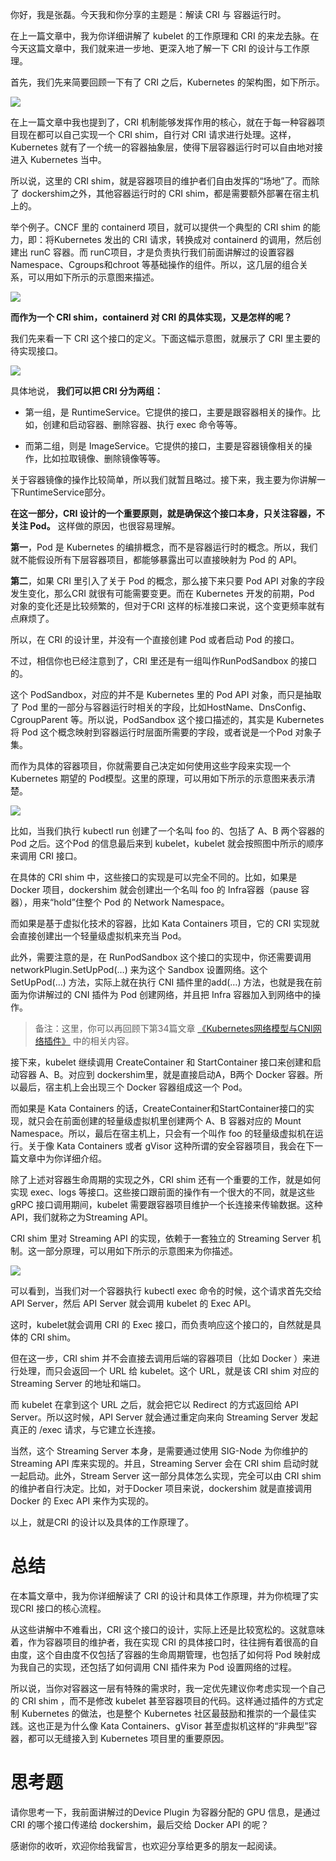 你好，我是张磊。今天我和你分享的主题是：解读 CRI 与 容器运行时。

在上一篇文章中，我为你详细讲解了 kubelet 的工作原理和 CRI 的来龙去脉。在今天这篇文章中，我们就来进一步地、更深入地了解一下 CRI 的设计与工作原理。

首先，我们先来简要回顾一下有了 CRI 之后，Kubernetes 的架构图，如下所示。

![](https://static001.geekbang.org/resource/image/70/38/7016633777ec41da74905bfb91ae7b38.png?wh=1940*1183)

在上一篇文章中我也提到了，CRI 机制能够发挥作用的核心，就在于每一种容器项目现在都可以自己实现一个 CRI shim，自行对 CRI 请求进行处理。这样，Kubernetes 就有了一个统一的容器抽象层，使得下层容器运行时可以自由地对接进入 Kubernetes 当中。

所以说，这里的 CRI shim，就是容器项目的维护者们自由发挥的“场地”了。而除了 dockershim之外，其他容器运行时的 CRI shim，都是需要额外部署在宿主机上的。

举个例子。CNCF 里的 containerd 项目，就可以提供一个典型的 CRI shim 的能力，即：将Kubernetes 发出的 CRI 请求，转换成对 containerd 的调用，然后创建出 runC 容器。而 runC项目，才是负责执行我们前面讲解过的设置容器 Namespace、Cgroups和chroot 等基础操作的组件。所以，这几层的组合关系，可以用如下所示的示意图来描述。

![](https://static001.geekbang.org/resource/image/62/3d/62c591c4d832d44fed6f76f60be88e3d.png?wh=916*700)

**而作为一个 CRI shim，containerd 对 CRI 的具体实现，又是怎样的呢？**

我们先来看一下 CRI 这个接口的定义。下面这幅示意图，就展示了 CRI 里主要的待实现接口。

![](https://static001.geekbang.org/resource/image/f7/16/f7e86505c09239b80ad05aecfb032e16.png?wh=980*576)

具体地说， **我们可以把 CRI 分为两组：**

- 第一组，是 RuntimeService。它提供的接口，主要是跟容器相关的操作。比如，创建和启动容器、删除容器、执行 exec 命令等等。

- 而第二组，则是 ImageService。它提供的接口，主要是容器镜像相关的操作，比如拉取镜像、删除镜像等等。


关于容器镜像的操作比较简单，所以我们就暂且略过。接下来，我主要为你讲解一下RuntimeService部分。

**在这一部分，CRI 设计的一个重要原则，就是确保这个接口本身，只关注容器，不关注 Pod。** 这样做的原因，也很容易理解。

**第一**，Pod 是 Kubernetes 的编排概念，而不是容器运行时的概念。所以，我们就不能假设所有下层容器项目，都能够暴露出可以直接映射为 Pod 的 API。

**第二**，如果 CRI 里引入了关于 Pod 的概念，那么接下来只要 Pod API 对象的字段发生变化，那么CRI 就很有可能需要变更。而在 Kubernetes 开发的前期，Pod 对象的变化还是比较频繁的，但对于CRI 这样的标准接口来说，这个变更频率就有点麻烦了。

所以，在 CRI 的设计里，并没有一个直接创建 Pod 或者启动 Pod 的接口。

不过，相信你也已经注意到了，CRI 里还是有一组叫作RunPodSandbox 的接口的。

这个 PodSandbox，对应的并不是 Kubernetes 里的 Pod API 对象，而只是抽取了 Pod 里的一部分与容器运行时相关的字段，比如HostName、DnsConfig、CgroupParent 等。所以说，PodSandbox 这个接口描述的，其实是 Kubernetes 将 Pod 这个概念映射到容器运行时层面所需要的字段，或者说是一个Pod 对象子集。

而作为具体的容器项目，你就需要自己决定如何使用这些字段来实现一个 Kubernetes 期望的 Pod模型。这里的原理，可以用如下所示的示意图来表示清楚。

![](https://static001.geekbang.org/resource/image/d9/61/d9fb7404c5dc9e0b5c902f74df9d7a61.png?wh=1825*824)

比如，当我们执行 kubectl run 创建了一个名叫 foo 的、包括了 A、B 两个容器的 Pod 之后。这个Pod 的信息最后来到 kubelet，kubelet 就会按照图中所示的顺序来调用 CRI 接口。

在具体的 CRI shim 中，这些接口的实现是可以完全不同的。比如，如果是 Docker 项目，dockershim 就会创建出一个名叫 foo 的 Infra容器（pause 容器），用来“hold”住整个 Pod 的 Network Namespace。

而如果是基于虚拟化技术的容器，比如 Kata Containers 项目，它的 CRI 实现就会直接创建出一个轻量级虚拟机来充当 Pod。

此外，需要注意的是，在 RunPodSandbox 这个接口的实现中，你还需要调用networkPlugin.SetUpPod(…) 来为这个 Sandbox 设置网络。这个 SetUpPod(…) 方法，实际上就在执行 CNI 插件里的add(…) 方法，也就是我在前面为你讲解过的 CNI 插件为 Pod 创建网络，并且把 Infra 容器加入到网络中的操作。

> 备注：这里，你可以再回顾下第34篇文章 [《Kubernetes网络模型与CNI网络插件》](https://time.geekbang.org/column/article/67351) 中的相关内容。

接下来，kubelet 继续调用 CreateContainer 和 StartContainer 接口来创建和启动容器 A、B。对应到 dockershim里，就是直接启动A，B两个 Docker 容器。所以最后，宿主机上会出现三个 Docker 容器组成这一个 Pod。

而如果是 Kata Containers 的话，CreateContainer和StartContainer接口的实现，就只会在前面创建的轻量级虚拟机里创建两个 A、B 容器对应的 Mount Namespace。所以，最后在宿主机上，只会有一个叫作 foo 的轻量级虚拟机在运行。关于像 Kata Containers 或者 gVisor 这种所谓的安全容器项目，我会在下一篇文章中为你详细介绍。

除了上述对容器生命周期的实现之外，CRI shim 还有一个重要的工作，就是如何实现 exec、logs 等接口。这些接口跟前面的操作有一个很大的不同，就是这些gRPC 接口调用期间，kubelet 需要跟容器项目维护一个长连接来传输数据。这种 API，我们就称之为Streaming API。

CRI shim 里对 Streaming API 的实现，依赖于一套独立的 Streaming Server 机制。这一部分原理，可以用如下所示的示意图来为你描述。

![](https://static001.geekbang.org/resource/image/a8/ef/a8e7ff6a6b0c9591a0a4f2b8e9e9bdef.png?wh=1937*695)

可以看到，当我们对一个容器执行 kubectl exec 命令的时候，这个请求首先交给 API Server，然后 API Server 就会调用 kubelet 的 Exec API。

这时，kubelet就会调用 CRI 的 Exec 接口，而负责响应这个接口的，自然就是具体的 CRI shim。

但在这一步，CRI shim 并不会直接去调用后端的容器项目（比如 Docker ）来进行处理，而只会返回一个 URL 给 kubelet。这个 URL，就是该 CRI shim 对应的 Streaming Server 的地址和端口。

而 kubelet 在拿到这个 URL 之后，就会把它以 Redirect 的方式返回给 API Server。所以这时候，API Server 就会通过重定向来向 Streaming Server 发起真正的 /exec 请求，与它建立长连接。

当然，这个 Streaming Server 本身，是需要通过使用 SIG-Node 为你维护的 Streaming API 库来实现的。并且，Streaming Server 会在 CRI shim 启动时就一起启动。此外，Stream Server 这一部分具体怎么实现，完全可以由 CRI shim 的维护者自行决定。比如，对于Docker 项目来说，dockershim 就是直接调用 Docker 的 Exec API 来作为实现的。

以上，就是CRI 的设计以及具体的工作原理了。

# 总结

在本篇文章中，我为你详细解读了 CRI 的设计和具体工作原理，并为你梳理了实现CRI 接口的核心流程。

从这些讲解中不难看出，CRI 这个接口的设计，实际上还是比较宽松的。这就意味着，作为容器项目的维护者，我在实现 CRI 的具体接口时，往往拥有着很高的自由度，这个自由度不仅包括了容器的生命周期管理，也包括了如何将 Pod 映射成为我自己的实现，还包括了如何调用 CNI 插件来为 Pod 设置网络的过程。

所以说，当你对容器这一层有特殊的需求时，我一定优先建议你考虑实现一个自己的 CRI shim ，而不是修改 kubelet 甚至容器项目的代码。这样通过插件的方式定制 Kubernetes 的做法，也是整个 Kubernetes 社区最鼓励和推崇的一个最佳实践。这也正是为什么像 Kata Containers、gVisor 甚至虚拟机这样的“非典型”容器，都可以无缝接入到 Kubernetes 项目里的重要原因。

# 思考题

请你思考一下，我前面讲解过的Device Plugin 为容器分配的 GPU 信息，是通过 CRI 的哪个接口传递给 dockershim，最后交给 Docker API 的呢？

感谢你的收听，欢迎你给我留言，也欢迎分享给更多的朋友一起阅读。